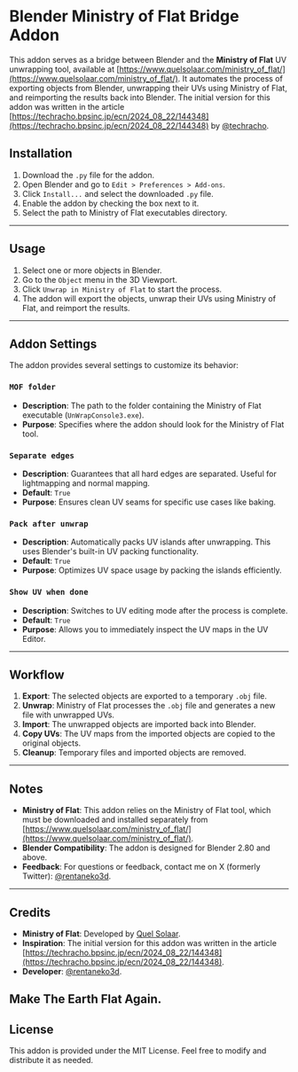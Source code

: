 # Blender Ministry of Flat Bridge Addon

This addon serves as a bridge between Blender and the **Ministry of Flat** UV unwrapping tool, available at [https://www.quelsolaar.com/ministry_of_flat/](https://www.quelsolaar.com/ministry_of_flat/). It automates the process of exporting objects from Blender, unwrapping their UVs using Ministry of Flat, and reimporting the results back into Blender. The initial version for this addon was written in the article [https://techracho.bpsinc.jp/ecn/2024_08_22/144348](https://techracho.bpsinc.jp/ecn/2024_08_22/144348) by [@techracho](https://x.com/techracho). 

## Installation

1. Download the `.py` file for the addon.
2. Open Blender and go to `Edit > Preferences > Add-ons`.
3. Click `Install...` and select the downloaded `.py` file.
4. Enable the addon by checking the box next to it.
5. Select the path to Ministry of Flat executables directory.

---

## Usage

1. Select one or more objects in Blender.
2. Go to the `Object` menu in the 3D Viewport.
3. Click `Unwrap in Ministry of Flat` to start the process.
4. The addon will export the objects, unwrap their UVs using Ministry of Flat, and reimport the results.

---

## Addon Settings

The addon provides several settings to customize its behavior:

### `MOF folder`
- **Description**: The path to the folder containing the Ministry of Flat executable (`UnWrapConsole3.exe`).
- **Purpose**: Specifies where the addon should look for the Ministry of Flat tool.

### `Separate edges`
- **Description**: Guarantees that all hard edges are separated. Useful for lightmapping and normal mapping.
- **Default**: `True`
- **Purpose**: Ensures clean UV seams for specific use cases like baking.

### `Pack after unwrap`
- **Description**: Automatically packs UV islands after unwrapping. This uses Blender's built-in UV packing functionality.
- **Default**: `True`
- **Purpose**: Optimizes UV space usage by packing the islands efficiently.

### `Show UV when done`
- **Description**: Switches to UV editing mode after the process is complete.
- **Default**: `True`
- **Purpose**: Allows you to immediately inspect the UV maps in the UV Editor.

---

## Workflow

1. **Export**: The selected objects are exported to a temporary `.obj` file.
2. **Unwrap**: Ministry of Flat processes the `.obj` file and generates a new file with unwrapped UVs.
3. **Import**: The unwrapped objects are imported back into Blender.
4. **Copy UVs**: The UV maps from the imported objects are copied to the original objects.
5. **Cleanup**: Temporary files and imported objects are removed.

---

## Notes

- **Ministry of Flat**: This addon relies on the Ministry of Flat tool, which must be downloaded and installed separately from [https://www.quelsolaar.com/ministry_of_flat/](https://www.quelsolaar.com/ministry_of_flat/).
- **Blender Compatibility**: The addon is designed for Blender 2.80 and above.
- **Feedback**: For questions or feedback, contact me on X (formerly Twitter): [@rentaneko3d](https://x.com/rentaneko3d).

---

## Credits

- **Ministry of Flat**: Developed by [Quel Solaar](https://www.quelsolaar.com/).
- **Inspiration**: The initial version for this addon was written in the article [https://techracho.bpsinc.jp/ecn/2024_08_22/144348](https://techracho.bpsinc.jp/ecn/2024_08_22/144348).
- **Developer**: [@rentaneko3d](https://x.com/rentaneko3d).

Make The Earth Flat Again.
---

## License

This addon is provided under the MIT License. Feel free to modify and distribute it as needed.
